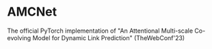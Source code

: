 # AMCNet
The official PyTorch implementation of "An Attentional Multi-scale Co-evolving Model for Dynamic Link Prediction" (TheWebConf'23)
